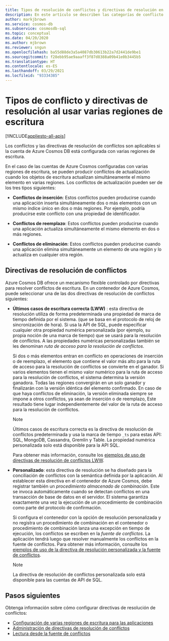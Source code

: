 ```yaml
---
title: Tipos de resolución de conflictos y directivas de resolución en Azure Cosmos DB
description: En este artículo se describen las categorías de conflicto y las directivas de resolución de conflictos de Azure Cosmos DB.
author: markjbrown
ms.service: cosmos-db
ms.subservice: cosmosdb-sql
ms.topic: conceptual
ms.date: 04/20/2020
ms.author: mjbrown
ms.reviewer: sngun
ms.openlocfilehash: ba55d88de3a5a4087db30613b22a7d2441de9be1
ms.sourcegitcommit: f28ebb95ae9aaaff3f87d8388a09b41e0b3445b5
ms.translationtype: HT
ms.contentlocale: es-ES
ms.lasthandoff: 03/29/2021
ms.locfileid: "93334385"
---
```

# <a name="conflict-types-and-resolution-policies-when-using-multiple-write-regions"></a>Tipos de conflicto y directivas de resolución al usar varias regiones de escritura
[!INCLUDE[appliesto-all-apis](includes/appliesto-all-apis.md)]

Los conflictos y las directivas de resolución de conflictos son aplicables si la cuenta de Azure Cosmos DB está configurada con varias regiones de escritura.

En el caso de las cuentas de Azure Cosmos configuradas con varias regiones de escritura, se pueden producir conflictos de actualización cuando los objetos de escritura actualizan simultáneamente el mismo elemento en varias regiones. Los conflictos de actualización pueden ser de los tres tipos siguientes:

* **Conflictos de inserción**: Estos conflictos pueden producirse cuando una aplicación inserta simultáneamente dos o más elementos con un mismo índice único en dos o más regiones. Por ejemplo, podría producirse este conflicto con una propiedad de identificador.

* **Conflictos de reemplazo**: Estos conflictos pueden producirse cuando una aplicación actualiza simultáneamente el mismo elemento en dos o más regiones.

* **Conflictos de eliminación**: Estos conflictos pueden producirse cuando una aplicación elimina simultáneamente un elemento de una región y lo actualiza en cualquier otra región.

## <a name="conflict-resolution-policies"></a>Directivas de resolución de conflictos

Azure Cosmos DB ofrece un mecanismo flexible controlado por directivas para resolver conflictos de escritura. En un contenedor de Azure Cosmos, puede seleccionar una de las dos directivas de resolución de conflictos siguientes:

* **Últimos casos de escritura correcta (LWW)** : esta directiva de resolución utiliza de forma predeterminada una propiedad de marca de tiempo definida por el sistema. (que se basa en el protocolo de reloj de sincronización de hora). Si usa la API de SQL, puede especificar cualquier otra propiedad numérica personalizada (por ejemplo, su propia noción de una marca de tiempo) que se usará para la resolución de conflictos. A las propiedades numéricas personalizadas también se les denominan *ruta de acceso para la resolución de conflictos*. 

  Si dos o más elementos entran en conflicto en operaciones de inserción o de reemplazo, el elemento que contiene el valor más alto para la ruta de acceso para la resolución de conflictos se convierte en el ganador. Si varios elementos tienen el mismo valor numérico para la ruta de acceso para la resolución de conflictos, el sistema determina la versión ganadora. Todas las regiones convergirán en un solo ganador y finalizarán con la versión idéntica del elemento confirmado. En caso de que haya conflictos de eliminación, la versión eliminada siempre se impone a otros conflictos, ya sean de inserción o de reemplazo, Este resultado tiene lugar independientemente del valor de la ruta de acceso para la resolución de conflictos.

  > [!NOTE]
  > Últimos casos de escritura correcta es la directiva de resolución de conflictos predeterminada y usa la marca de tiempo `_ts` para estas API: SQL, MongoDB, Cassandra, Gremlin y Table. La propiedad numérica personalizada solo está disponible para la API SQL.

  Para obtener más información, consulte los [ejemplos de uso de directivas de resolución de conflictos LWW](how-to-manage-conflicts.md).

* **Personalizado**: esta directiva de resolución se ha diseñado para la conciliación de conflictos con la semántica definida por la aplicación. Al establecer esta directiva en el contenedor de Azure Cosmos, debe registrar también un *procedimiento almacenado de combinación*. Este se invoca automáticamente cuando se detectan conflictos en una transacción de base de datos en el servidor. El sistema garantiza exactamente una vez la ejecución de un procedimiento de combinación como parte del protocolo de confirmación.  

  Si configura el contenedor con la opción de resolución personalizada y no registra un procedimiento de combinación en el contenedor o procedimiento de combinación lanza una excepción en tiempo de ejecución, los conflictos se escriben en la *fuente de conflictos*. La aplicación tendrá luego que resolver manualmente los conflictos en la fuente de conflictos. Para obtener más información, consulte los [ejemplos de uso de la directiva de resolución personalizada y la fuente de conflictos](how-to-manage-conflicts.md).

  > [!NOTE]
  > La directiva de resolución de conflictos personalizada solo está disponible para las cuentas de API de SQL.

## <a name="next-steps"></a>Pasos siguientes

Obtenga información sobre cómo configurar directivas de resolución de conflictos:

* [Configuración de varias regiones de escritura para las aplicaciones](how-to-multi-master.md)
* [Administración de directivas de resolución de conflictos](how-to-manage-conflicts.md)
* [Lectura desde la fuente de conflictos](how-to-manage-conflicts.md#read-from-conflict-feed)
